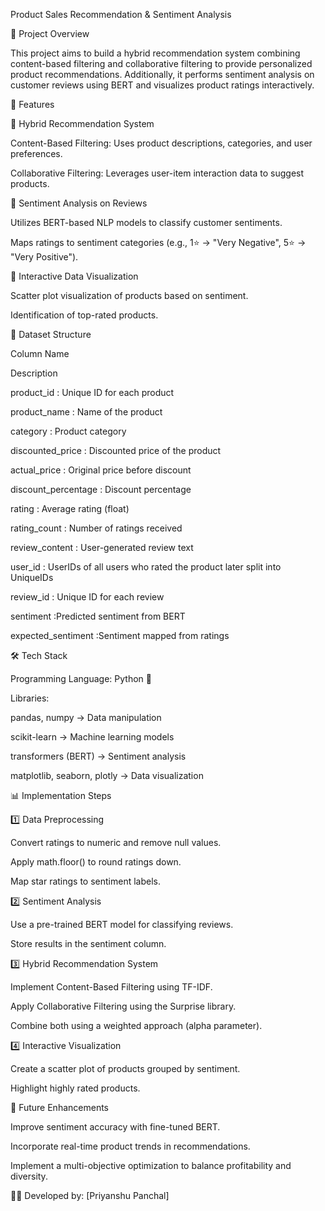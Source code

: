 Product Sales Recommendation & Sentiment Analysis

📌 Project Overview

This project aims to build a hybrid recommendation system combining content-based filtering and collaborative filtering to provide personalized product recommendations. Additionally, it performs sentiment analysis on customer reviews using BERT and visualizes product ratings interactively.

🚀 Features

🔹 Hybrid Recommendation System

Content-Based Filtering: Uses product descriptions, categories, and user preferences.

Collaborative Filtering: Leverages user-item interaction data to suggest products.

🔹 Sentiment Analysis on Reviews

Utilizes BERT-based NLP models to classify customer sentiments.

Maps ratings to sentiment categories (e.g., 1⭐ → "Very Negative", 5⭐ → "Very Positive").

🔹 Interactive Data Visualization

Scatter plot visualization of products based on sentiment.

Identification of top-rated products.

📂 Dataset Structure

Column Name

Description

product_id : Unique ID for each product

product_name : Name of the product

category : Product category

discounted_price :  Discounted price of the product

actual_price : Original price before discount

discount_percentage : Discount percentage

rating : Average rating (float)

rating_count : Number of ratings received

review_content : User-generated review text

user_id : UserIDs of all users who rated the product later split into UniqueIDs

review_id : Unique ID for each review

sentiment :Predicted sentiment from BERT

expected_sentiment :Sentiment mapped from ratings

🛠️ Tech Stack

Programming Language: Python 🐍

Libraries:

pandas, numpy → Data manipulation

scikit-learn → Machine learning models

transformers (BERT) → Sentiment analysis

matplotlib, seaborn, plotly → Data visualization

📊 Implementation Steps

1️⃣ Data Preprocessing

Convert ratings to numeric and remove null values.

Apply math.floor() to round ratings down.

Map star ratings to sentiment labels.

2️⃣ Sentiment Analysis

Use a pre-trained BERT model for classifying reviews.

Store results in the sentiment column.

3️⃣ Hybrid Recommendation System

Implement Content-Based Filtering using TF-IDF.

Apply Collaborative Filtering using the Surprise library.

Combine both using a weighted approach (alpha parameter).

4️⃣ Interactive Visualization

Create a scatter plot of products grouped by sentiment.

Highlight highly rated products.


📌 Future Enhancements

Improve sentiment accuracy with fine-tuned BERT.

Incorporate real-time product trends in recommendations.

Implement a multi-objective optimization to balance profitability and diversity.

👨‍💻 Developed by: [Priyanshu Panchal]
